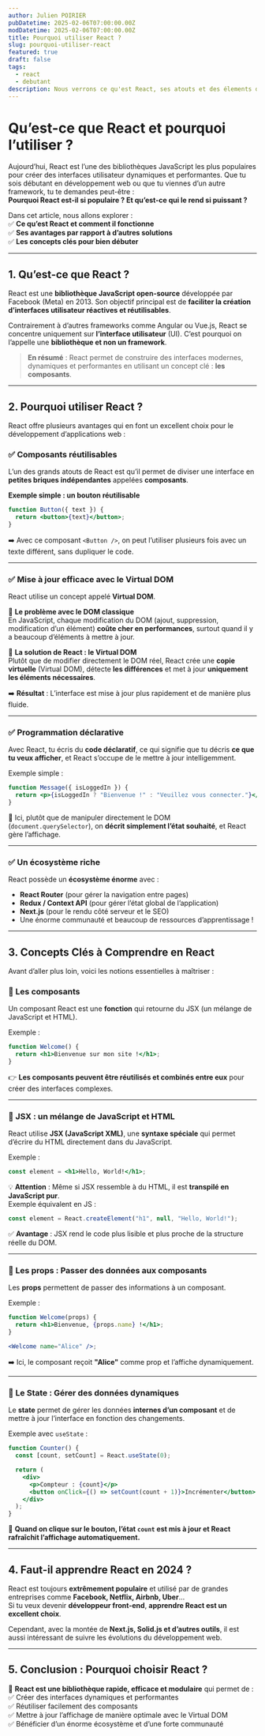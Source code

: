 ```yaml
---
author: Julien POIRIER
pubDatetime: 2025-02-06T07:00:00.00Z
modDatetime: 2025-02-06T07:00:00.00Z
title: Pourquoi utiliser React ?
slug: pourquoi-utiliser-react
featured: true
draft: false
tags:
  - react
  - debutant
description: Nous verrons ce qu'est React, ses atouts et des élements de la syntaxe de base.
---
```


# **Qu’est-ce que React et pourquoi l’utiliser ?**

Aujourd’hui, React est l’une des bibliothèques JavaScript les plus populaires pour créer des interfaces utilisateur dynamiques et performantes. Que tu sois débutant en développement web ou que tu viennes d’un autre framework, tu te demandes peut-être :  
**Pourquoi React est-il si populaire ? Et qu’est-ce qui le rend si puissant ?**

Dans cet article, nous allons explorer :  
✅ **Ce qu’est React et comment il fonctionne**  
✅ **Ses avantages par rapport à d’autres solutions**  
✅ **Les concepts clés pour bien débuter**

---

## **1. Qu’est-ce que React ?**

React est une **bibliothèque JavaScript open-source** développée par Facebook (Meta) en 2013. Son objectif principal est de **faciliter la création d’interfaces utilisateur réactives et réutilisables**.

Contrairement à d’autres frameworks comme Angular ou Vue.js, React se concentre uniquement sur **l’interface utilisateur** (UI). C’est pourquoi on l’appelle une **bibliothèque et non un framework**.

> **En résumé** : React permet de construire des interfaces modernes, dynamiques et performantes en utilisant un concept clé : **les composants**.

---

## **2. Pourquoi utiliser React ?**

React offre plusieurs avantages qui en font un excellent choix pour le développement d’applications web :

### **✅ Composants réutilisables**

L’un des grands atouts de React est qu’il permet de diviser une interface en **petites briques indépendantes** appelées **composants**.

**Exemple simple : un bouton réutilisable**

```jsx
function Button({ text }) {
  return <button>{text}</button>;
}
```

➡️ Avec ce composant `<Button />`, on peut l’utiliser plusieurs fois avec un texte différent, sans dupliquer le code.

---

### **✅ Mise à jour efficace avec le Virtual DOM**

React utilise un concept appelé **Virtual DOM**.

📌 **Le problème avec le DOM classique**  
En JavaScript, chaque modification du DOM (ajout, suppression, modification d’un élément) **coûte cher en performances**, surtout quand il y a beaucoup d’éléments à mettre à jour.

📌 **La solution de React : le Virtual DOM**  
Plutôt que de modifier directement le DOM réel, React crée une **copie virtuelle** (Virtual DOM), détecte **les différences** et met à jour **uniquement les éléments nécessaires**.

➡️ **Résultat** : L’interface est mise à jour plus rapidement et de manière plus fluide.

---

### **✅ Programmation déclarative**

Avec React, tu écris du **code déclaratif**, ce qui signifie que tu décris **ce que tu veux afficher**, et React s’occupe de le mettre à jour intelligemment.

Exemple simple :

```jsx
function Message({ isLoggedIn }) {
  return <p>{isLoggedIn ? "Bienvenue !" : "Veuillez vous connecter."}</p>;
}
```

📌 Ici, plutôt que de manipuler directement le DOM (`document.querySelector`), on **décrit simplement l’état souhaité**, et React gère l’affichage.

---

### **✅ Un écosystème riche**

React possède un **écosystème énorme** avec :

- **React Router** (pour gérer la navigation entre pages)
- **Redux / Context API** (pour gérer l’état global de l’application)
- **Next.js** (pour le rendu côté serveur et le SEO)
- Une énorme communauté et beaucoup de ressources d’apprentissage !

---

## **3. Concepts Clés à Comprendre en React**

Avant d’aller plus loin, voici les notions essentielles à maîtriser :

### **📌 Les composants**

Un composant React est une **fonction** qui retourne du JSX (un mélange de JavaScript et HTML).

Exemple :

```jsx
function Welcome() {
  return <h1>Bienvenue sur mon site !</h1>;
}
```

👉 **Les composants peuvent être réutilisés et combinés entre eux** pour créer des interfaces complexes.

---

### **📌 JSX : un mélange de JavaScript et HTML**

React utilise **JSX (JavaScript XML)**, une **syntaxe spéciale** qui permet d’écrire du HTML directement dans du JavaScript.

Exemple :

```jsx
const element = <h1>Hello, World!</h1>;
```

💡 **Attention** : Même si JSX ressemble à du HTML, il est **transpilé en JavaScript pur**.  
Exemple équivalent en JS :

```js
const element = React.createElement("h1", null, "Hello, World!");
```

✅ **Avantage** : JSX rend le code plus lisible et plus proche de la structure réelle du DOM.

---

### **📌 Les props : Passer des données aux composants**

Les **props** permettent de passer des informations à un composant.

Exemple :

```jsx
function Welcome(props) {
  return <h1>Bienvenue, {props.name} !</h1>;
}

<Welcome name="Alice" />;
```

➡️ Ici, le composant reçoit **"Alice"** comme prop et l’affiche dynamiquement.

---

### **📌 Le State : Gérer des données dynamiques**

Le **state** permet de gérer les données **internes d’un composant** et de mettre à jour l’interface en fonction des changements.

Exemple avec `useState` :

```jsx
function Counter() {
  const [count, setCount] = React.useState(0);

  return (
    <div>
      <p>Compteur : {count}</p>
      <button onClick={() => setCount(count + 1)}>Incrémenter</button>
    </div>
  );
}
```

📌 **Quand on clique sur le bouton, l’état `count` est mis à jour et React rafraîchit l’affichage automatiquement.**

---

## **4. Faut-il apprendre React en 2024 ?**

React est toujours **extrêmement populaire** et utilisé par de grandes entreprises comme **Facebook, Netflix, Airbnb, Uber**…  
Si tu veux devenir **développeur front-end**, **apprendre React est un excellent choix**.

Cependant, avec la montée de **Next.js, Solid.js et d’autres outils**, il est aussi intéressant de suivre les évolutions du développement web.

---

## **5. Conclusion : Pourquoi choisir React ?**

🎯 **React est une bibliothèque rapide, efficace et modulaire** qui permet de :  
✅ Créer des interfaces dynamiques et performantes  
✅ Réutiliser facilement des composants  
✅ Mettre à jour l’affichage de manière optimale avec le Virtual DOM  
✅ Bénéficier d’un énorme écosystème et d’une forte communauté
